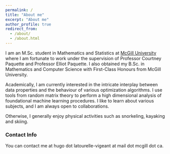 ```yaml
---
permalink: /
title: "About me"
excerpt: "About me"
author_profile: true
redirect_from: 
  - /about/
  - /about.html
---
```


I am an M.Sc. student in Mathematics and Statistics at [McGill University](https://www.mcgill.ca/) 
where I am fortunate to work under the supervision of Professor Courtney Paquette and Professor Elliot Paquette. I also obtained my B.Sc. in Mathematics and Computer Science
with First-Class Honours from McGill University.

Academically, I am currently interested in the intricate interplay between data properties and the behaviour of 
various optimization algorithms. I use tools from random matrix theory to perform a high dimensional analysis
of foundational machine learning procedures. I like to learn about various subjects, and I am always open to collaborations.

Otherwise, I generally enjoy physical activities such as snorkeling, kayaking and skiing.

### Contact Info
You can contact me at hugo dot latourelle-vigeant at mail dot mcgill dot ca.